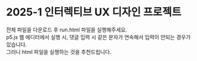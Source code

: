 # 2025-1 인터렉티브 UX 디자인 프로젝트

전체 파일을 다운로드 후 run.html 파일을 실행해주세요.
<br>
p5.js 웹 에디터에서 실행 시, 댓글 입력 시 같은 문자가 연속해서 입력이 안되는 경우가 있습니다.  
그러니 html 파일을 실행하는 것을 추천드립니다.

